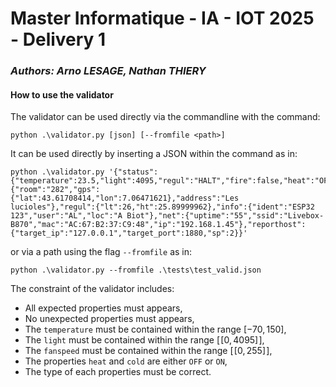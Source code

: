# Master Informatique - IA - IOT 2025 - Delivery 1
### ***Authors:** Arno LESAGE, Nathan THIERY* 

#### **How to use the validator**
The validator can be used directly via the commandline with the command:

    python .\validator.py [json] [--fromfile <path>]

It can be used directly by inserting a JSON within the command as in:

    python .\validator.py '{"status":{"temperature":23.5,"light":4095,"regul":"HALT","fire":false,"heat":"OFF","cold":"OFF","fanspeed":0},"location":{"room":"282","gps":{"lat":43.61708414,"lon":7.06471621},"address":"Les lucioles"},"regul":{"lt":26,"ht":25.89999962},"info":{"ident":"ESP32 123","user":"AL","loc":"A Biot"},"net":{"uptime":"55","ssid":"Livebox-B870","mac":"AC:67:B2:37:C9:48","ip":"192.168.1.45"},"reporthost":{"target_ip":"127.0.0.1","target_port":1880,"sp":2}}'

or via a path using the flag `--fromfile` as in:

    python .\validator.py --fromfile .\tests\test_valid.json

The constraint of the validator includes:
- All expected properties must appears,
- No unexpected properties must appears,
- The `temperature` must be contained within the range $[-70, 150]$,
- The `light` must be contained within the range $[\![0, 4095]\!]$,
- The `fanspeed` must be contained within the range $[\![0, 255]\!]$,
- The properties `heat` and `cold` are either `OFF` or `ON`,
- The type of each properties must be correct. 